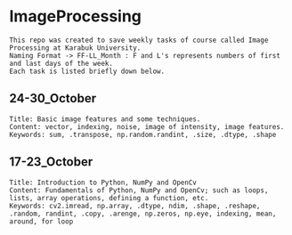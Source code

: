 # ImageProcessing
	This repo was created to save weekly tasks of course called Image Processing at Karabuk University.
	Naming Format -> FF-LL_Month : F and L's represents numbers of first and last days of the week. 
	Each task is listed briefly down below.

## 24-30_October
	Title: Basic image features and some techniques.
	Content: vector, indexing, noise, image of intensity, image features.
	Keywords: sum, .transpose, np.random.randint, .size, .dtype, .shape

## 17-23_October
	Title: Introduction to Python, NumPy and OpenCv
	Content: Fundamentals of Python, NumPy and OpenCv; such as loops, lists, array operations, defining a function, etc.
	Keywords: cv2.imread, np.array, .dtype, ndim, .shape, .reshape, .random, randint, .copy, .arenge, np.zeros, np.eye, indexing, mean, around, for loop

